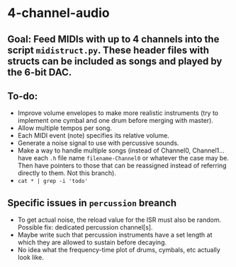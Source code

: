 # 4-channel-audio

## Goal: Feed MIDIs with up to 4 channels into the script `midistruct.py`. These header files with structs can be included as songs and played by the 6-bit DAC.

## To-do:
* Improve volume envelopes to make more realistic instruments (try to implement one cymbal and one drum before merging with master).
* Allow multiple tempos per song.
* Each MIDI event (note) specifies its relative volume.
* Generate a noise signal to use with percussive sounds.
* Make a way to handle multiple songs (instead of Channel0, Channel1... have each `.h` file name `filename-Channel0` or whatever the case may be. Then have pointers to those that can be reassigned instead of referring directly to them. Not this branch).
* `cat * | grep -i 'todo'`

## Specific issues in `percussion` breanch
* To get actual noise, the reload value for the ISR must also be random. Possible fix: dedicated percussion channel[s].
* Maybe write such that percussion instruments have a set length at which they are allowed to sustain before decaying.
* No idea what the frequency-time plot of drums, cymbals, etc actually look like.

